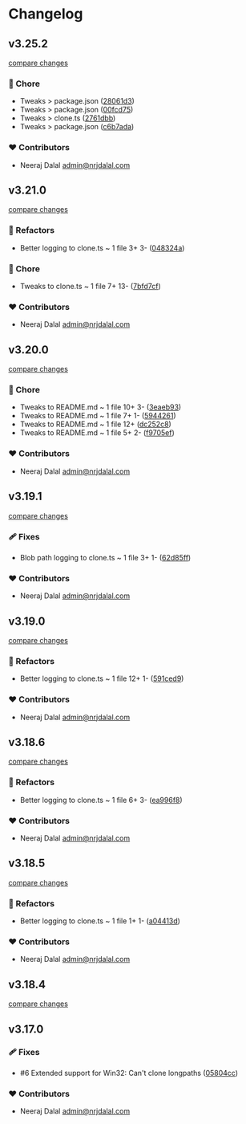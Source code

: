 # Changelog

## v3.25.2

[compare changes](https://github.com/nrjdalal/gitpick/compare/v3.22.0...v3.25.2)

### 🏡 Chore

- Tweaks > package.json ([28061d3](https://github.com/nrjdalal/gitpick/commit/28061d3))
- Tweaks > package.json ([00fcd75](https://github.com/nrjdalal/gitpick/commit/00fcd75))
- Tweaks > clone.ts ([2761dbb](https://github.com/nrjdalal/gitpick/commit/2761dbb))
- Tweaks > package.json ([c6b7ada](https://github.com/nrjdalal/gitpick/commit/c6b7ada))

### ❤️ Contributors

- Neeraj Dalal <admin@nrjdalal.com>

## v3.21.0

[compare changes](https://github.com/nrjdalal/gitpick/compare/v3.20.0...v3.21.0)

### 💅 Refactors

- Better logging to clone.ts ~ 1 file 3+ 3- ([048324a](https://github.com/nrjdalal/gitpick/commit/048324a))

### 🏡 Chore

- Tweaks to clone.ts ~ 1 file 7+ 13- ([7bfd7cf](https://github.com/nrjdalal/gitpick/commit/7bfd7cf))

### ❤️ Contributors

- Neeraj Dalal <admin@nrjdalal.com>

## v3.20.0

[compare changes](https://github.com/nrjdalal/gitpick/compare/v3.19.1...v3.20.0)

### 🏡 Chore

- Tweaks to README.md ~ 1 file 10+ 3- ([3eaeb93](https://github.com/nrjdalal/gitpick/commit/3eaeb93))
- Tweaks to README.md ~ 1 file 7+ 1- ([5944261](https://github.com/nrjdalal/gitpick/commit/5944261))
- Tweaks to README.md ~ 1 file 12+ ([dc252c8](https://github.com/nrjdalal/gitpick/commit/dc252c8))
- Tweaks to README.md ~ 1 file 5+ 2- ([f9705ef](https://github.com/nrjdalal/gitpick/commit/f9705ef))

### ❤️ Contributors

- Neeraj Dalal <admin@nrjdalal.com>

## v3.19.1

[compare changes](https://github.com/nrjdalal/gitpick/compare/v3.19.0...v3.19.1)

### 🩹 Fixes

- Blob path logging to clone.ts ~ 1 file 3+ 1- ([62d85ff](https://github.com/nrjdalal/gitpick/commit/62d85ff))

### ❤️ Contributors

- Neeraj Dalal <admin@nrjdalal.com>

## v3.19.0

[compare changes](https://github.com/nrjdalal/gitpick/compare/v3.18.6...v3.19.0)

### 💅 Refactors

- Better logging to clone.ts ~ 1 file 12+ 1- ([591ced9](https://github.com/nrjdalal/gitpick/commit/591ced9))

### ❤️ Contributors

- Neeraj Dalal <admin@nrjdalal.com>

## v3.18.6

[compare changes](https://github.com/nrjdalal/gitpick/compare/v3.18.5...v3.18.6)

### 💅 Refactors

- Better logging to clone.ts ~ 1 file 6+ 3- ([ea996f8](https://github.com/nrjdalal/gitpick/commit/ea996f8))

### ❤️ Contributors

- Neeraj Dalal <admin@nrjdalal.com>

## v3.18.5

[compare changes](https://github.com/nrjdalal/gitpick/compare/v3.18.4...v3.18.5)

### 💅 Refactors

- Better logging to clone.ts ~ 1 file 1+ 1- ([a04413d](https://github.com/nrjdalal/gitpick/commit/a04413d))

### ❤️ Contributors

- Neeraj Dalal <admin@nrjdalal.com>

## v3.18.4

[compare changes](https://github.com/nrjdalal/gitpick/compare/v3.18.3...v3.18.4)

## v3.17.0

### 🩹 Fixes

- #6 Extended support for Win32: Can't clone longpaths ([05804cc](https://github.com/nrjdalal/gitpick/commit/05804cc))

### ❤️ Contributors

- Neeraj Dalal <admin@nrjdalal.com>
